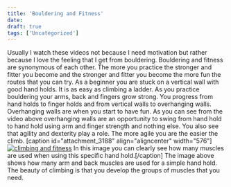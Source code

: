 ```yaml
---
title: 'Bouldering and Fitness'
date: 
draft: true
tags: ['Uncategorized']
---
```


Usually I watch these videos not because I need motivation but rather because I love the feeling that I get from bouldering. Bouldering and fitness are synonymous of each other. The more you practice the stronger and fitter you become and the stronger and fitter you become the more fun the routes that you can try. As a beginner you are stuck on a vertical wall with good hand holds. It is as easy as climbing a ladder. As you practice bouldering your arms, back and fingers grow strong. You progress from hand holds to finger holds and from vertical walls to overhanging walls. Overhanging walls are when you start to have fun. As you can see from the video above overhanging walls are an opportunity to swing from hand hold to hand hold using arm and finger strength and nothing else. You also see that agility and dexterity play a role. The more agile you are the easier the climb. \[caption id="attachment\_3188" align="aligncenter" width="576"\][![climbing and fitness](http://www.main-vision.com/richard/blog/wp-content/uploads/2016/07/P1060291-576x1024.jpg)](http://www.main-vision.com/richard/blog/wp-content/uploads/2016/07/P1060291.jpg) In this image you can clearly see how many muscles are used when using this specific hand hold.\[/caption\] The image above shows how many arm and back muscles are used for a simple hand hold. The beauty of climbing is that you develop the groups of muscles that you need.